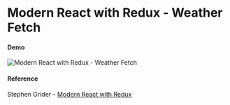 # Modern React with Redux - Weather Fetch

#### Demo
![Modern React with Redux - Weather Fetch](http://g.recordit.co/7fAxkEwNDk.gif "Modern React with Redux - Weather Fetch")

#### Reference
Stephen Grider - [Modern React with Redux](https://www.udemy.com/react-redux/)
